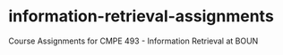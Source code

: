 # information-retrieval-assignments
Course Assignments for CMPE 493 - Information Retrieval at BOUN
